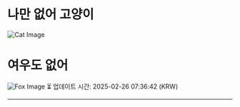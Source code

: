 
# 나만 없어 고양이

![Cat Image](https://cdn2.thecatapi.com/images/dht.jpg)

# 여우도 없어
![Fox Image](https://randomfox.ca/images/21.jpg)
⏳ 업데이트 시간: 2025-02-26 07:36:42 (KRW)

---
